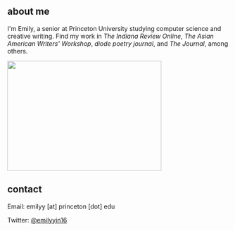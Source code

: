 ## about me 

I'm Emily, a senior at Princeton University studying computer science and creative writing. Find my work in *The Indiana Review Online*, *The Asian American Writers' Workshop*, *diode poetry journal*, and *The Journal*, among others.

<img src="https://user-images.githubusercontent.com/42743056/85963430-a8ad3780-b983-11ea-878e-8ca8f5698996.jpg" width="350" height="250" />


## contact

Email: emilyy [at] princeton [dot] edu

Twitter: [@emilyyin16](https://twitter.com/emilyyin16)

